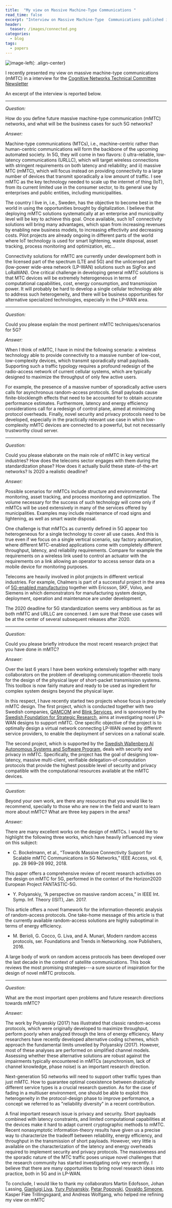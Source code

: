 ```yaml
--- 
title:  "My view on Massive Machine-Type Communications "
read_time: false
excerpt: "Interview on Massive Machine-Type  Communications published in the Cognitive Networks Technical Committee Newsletter "
header:
  teaser: /images/connected.png
categories: 
  - blog
tags:
  - papers
---
```

![image-left](/images/connected.png){: .align-center}

I recently presented my view on massive machine-type communications (mMTC) in a interview for the [Cognitive Networks Technical Committee Newsletter](http://cn.committees.comsoc.org/files/2018/12/NewsLetter_Dec_2018.pdf)

An excerpt of the interview is reported below.

***
*Question:*

How do you define future massive machine-type communication (mMTC) networks, and what will be the business cases for such 5G networks? 

*Answer:*

Machine-type communications (MTCs), i.e., machine-centric rather than human-centric communications will form the backbone of the upcoming automated society. In 5G, they will come in two flavors: i) ultra-reliable, low-latency communications (URLLC), which will target wireless connections with stringent requirements on both latency and reliability; and ii) massive MTC (mMTC), which will focus instead on providing connectivity to a large number of devices that transmit sporadically a low amount of traffic.
I see mMTC as the key technology needed to scale up the internet of thing (IoT), from its current limited use in the consumer sector, to its general use by enterprises and public entities, including municipalities. 

The country I live in, i.e., Sweden, has the objective to become best in the world in using the opportunities brought by digitalization. I believe that deploying mMTC solutions systematically at an enterprise and municipality level will be key to achieve this goal. 
Once available, such IoT connectivity solutions will bring many advantages, which span from increasing revenues by enabling new business models, to increasing effectivity and decreasing costs. Pilot projects are already ongoing in different parts of the world where IoT technology is used for smart lightening, waste disposal, asset tracking, process monitoring and optimization, etc...

Connectivity solutions for mMTC are currently under development both in the licensed part of the spectrum (LTE and 5G) and the unlicensed part (low-power wide-area network (LP-WAN) solutions such as SigFox and LoRaWAN). One critical challenge in developing general mMTC solutions is that MTC devices will be extremely heterogeneous in terms of computational capabilities, cost, energy consumption, and transmission power. It will probably be hard to develop a single cellular technology able to address such heterogeneity, and there will be business opportunities for alternative specialized technologies, especially in the LP-WAN area.

***

*Question:*

Could you please explain the most pertinent mMTC techniques/scenarios for 5G?

*Answer:*

When I think of mMTC, I have in mind the following scenario: a wireless technology able to provide connectivity to a massive number of low-cost, low-complexity devices, which transmit sporadically small payloads. Supporting such a traffic typology requires a profound redesign of the radio-access network of current cellular systems, which are typically designed to maximize the throughput of only few active users.  

For example, the presence of a massive number of sporadically active users calls for asynchronous random-access protocols. Small payloads cause finite-blocklength effects that need to be accounted for to obtain accurate performance estimates. Furthermore, latency and energy efficiency considerations call for a redesign of control plane, aimed at minimizing protocol overheads. Finally, novel security and privacy protocols need to be developed, especially in the practically relevant use case in which low-complexity mMTC devices are connected to a powerful, but not necessarily trustworthy cloud server.

***

*Question:*

Could you please elaborate on the main role of mMTC in key vertical industries? How does the telecoms sector engages with them during the standardization phase? How does it actually build these state-of-the-art networks? Is 2020 a realistic deadline?

*Answer:*

Possible scenarios for mMTCs include structure and environmental monitoring, asset tracking, and process monitoring and optimization. The volume necessary for the success of such technology will come only if mMTCs will be used extensively in many of the services offered by municipalities. Examples may include maintenance of road signs and lightening, as well as smart waste disposal.

One challenge is that mMTCs as currently defined in 5G appear too heterogeneous for a single technology to cover all use cases. And this is true even if we focus on a single vertical scenario, say factory automation, where different MTC-enabled applications come with completely different throughput, latency, and reliability requirements. Compare for example the requirements on a wireless link used to control an actuator with the requirements on a link allowing an operator to access sensor data on a mobile device for monitoring purposes. 

Telecoms are heavily involved in pilot projects in different vertical industries. For example, Chalmers is part of a successful project in the area of [5G-enabled manufacturing](https://research.chalmers.se/en/project/8452) together with Ericsson, SKF, Volvo, and Siemens in which demonstrators for manufacturing system design, deployment, operation and maintenance are under development.

The 2020 deadline for 5G standardization seems very ambitious as far as both mMTC and URLLC are concerned. I am sure that these use cases will be at the center of several subsequent releases after 2020.


***

*Question:*

Could you please briefly introduce the most recent research project that you have done in mMTC?

*Answer:*

Over the last 6 years I have been working extensively together with many collaborators on the problem of developing communication-theoretic tools for the design of the physical layer of short-packet transmission systems. This toolbox is now fairly mature and ready to be used as ingredient for complex system designs beyond the physical layer.

In this respect, I have recently started two projects whose focus is precisely mMTC design. The first project, which is conducted together with two Swedish companies, [QAMCOM](https://www.qamcom.se/) and [Blink Services](https://blink.services/), and is sponsored by the [Swedish Foundation for Strategic Research](https://strategiska.se/en/about-ssf/), aims at investigating novel LP-WAN designs to support mMTC. One specific objective of the project is to optimally design a virtual network connecting LP-WAN owned by different service providers, to enable the deployment of services on a national scale.

The second project, which is supported by the [Swedish Wallenberg AI Autonomous Systems and Software Program](http://wasp-sweden.org), deals with security and privacy in mMTC. Specifically, the project has the goal of designing low-latency, massive multi-client, verifiable delegation-of-computation protocols that provide the highest possible level of security and privacy compatible with the computational resources available at the mMTC devices.

***

*Question:*

Beyond your own work, are there any resources that you would like to recommend, specially to those who are new in the field and want to learn more about mMTC? What are three key papers in the area?

*Answer:*

There are many excellent works on the design of mMTCs. I would like to highlight the following three works, which have heavily influenced my view on this subject:


* C. Bockelmann, et al., “Towards Massive Connectivity Support for Scalable mMTC Communications in 5G Networks,” IEEE Access, vol. 6, pp. 28 969–28 992, 2018.

This paper offers a comprehensive review of recent research activities on the design on mMTC for 5G, performed in the context of the Horizon2020 European Project FANTASTIC-5G. 

* Y. Polyanskiy, “A perspective on massive random access,” in IEEE Int. Symp. Inf. Theory (ISIT), Jan. 2017.

This article offers a novel framework for the information-theoretic analysis of random-access protocols. One take-home message of this article is that the currently available random-access solutions are highly suboptimal in terms of energy efficiency.

* M. Berioli, G. Cocco, G. Liva, and A. Munari, Modern random access protocols, ser. Foundations and Trends in Networking. now Publishers, 2016.

A large body of work on random access protocols has been developed over the last decade in the context of satellite communications. This book reviews the most promising strategies---a sure source of inspiration for the design of novel mMTC protocols.

***

*Question:*

What are the most important open problems and future research directions towards mMTC?

*Answer:*

The work by Polyanskiy (2017) has illustrated that classic random-access protocols, which were originally developed to maximize throughput, perform poorly when analyzed through the lens of energy efficiency. Many researchers have recently developed alternative coding schemes, which approach the fundamental limits unveiled by Polyanskiy (2017). However, most of these analyses are performed on simplified channel models. Assessing whether these alternative solutions are robust against the impairments typically encountered in mMTCs (asynchronism, lack of channel knowledge, phase noise) is an important research direction.

Next-generation 5G networks will need to support other traffic types than just mMTC. How to guarantee optimal coexistence between drastically different service types is a crucial research question.  As for the case of fading in a multiuser environment, one should be able to exploit this heterogeneity in the protocol-design phase to improve performance, a concept we referred to as "reliability diversity" in a recent contribution. 

A final important research issue is privacy and security. Short payloads combined with latency constraints, and limited computational capabilities at the devices make it hard to adapt current cryptographic methods to mMTC. Recent nonasymptotic information-theory results have given us a precise way to characterize the tradeoff between reliability, energy efficiency, and throughput in the transmission of short payloads. However, very little is available on the characterization of the latency and energy overheads required to implement security and privacy protocols.
The massiveness and the sporadic nature of the MTC traffic poses unique novel challenges that the research community has started investigating only very recently. I believe that there are many opportunities to bring novel research ideas into practice, both in 5G and in LP-WAN.

To conclude, I would like to thank my collaborators Martin Edofsson, Johan Lassing, [Gianluigi Liva](http://www.wirelesscoding.org), [Yury Polyanskiy](http://people.lids.mit.edu/yp/homepage/), [Petar Popovski](http://petarpopovski.es.aau.dk), [Osvaldo Simeone](https://nms.kcl.ac.uk/osvaldo.simeone/index.htm), Kasper Fløe Trillingsgaard, and Andreas Wolfgang, who helped me refining my view on mMTC


